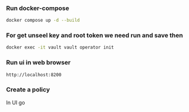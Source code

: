 ### Run docker-compose

```bash
docker compose up -d --build
```

### For get unseel key and root token we need run and save then

```bash
docker exec -it vault vault operator init
```

### Run ui in web browser

```bash
http://localhost:8200
```

### Create a policy
In UI go 